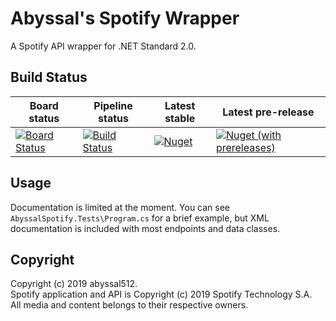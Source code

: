 # Abyssal's Spotify Wrapper
A Spotify API wrapper for .NET Standard 2.0.  
  
## Build Status
| Board status | Pipeline status | Latest stable | Latest pre-release |
|----------------------------------------------------------------------------------------------------------------------------------------------------------------------------------------------------------------------------------------------------------------------------------------------------------------------------------------------------|---------------------------------------------------------------------------------------------------------------------------------|-------------------------------------------------------------|-----------------------------------------------------------------------------------|
| [![Board Status](https://dev.azure.com/abyssal512/5752da90-1d92-4bc4-affc-9f915c72dd99/6116e7f2-5e4a-438b-b62a-5c91b324fd49/_apis/work/boardbadge/b68e9b92-384a-4282-9484-284b2b2b198b)](https://dev.azure.com/abyssal512/5752da90-1d92-4bc4-affc-9f915c72dd99/_boards/board/t/6116e7f2-5e4a-438b-b62a-5c91b324fd49/Microsoft.RequirementCategory) | [![Build Status](https://dev.azure.com/abyssal512/AbyssalSpotify/_apis/build/status/abyssal512.AbyssalSpotify?branchName=master)](https://dev.azure.com/abyssal512/AbyssalSpotify/_build?definitionId=1) | [![Nuget](https://img.shields.io/nuget/v/AbyssalSpotify.svg)](https://www.nuget.org/packages/AbyssalSpotify/) | [![Nuget (with prereleases)](https://img.shields.io/nuget/vpre/AbyssalSpotify.svg)](https://www.nuget.org/packages/AbyssalSpotify/) |

## Usage
Documentation is limited at the moment. You can see `AbyssalSpotify.Tests\Program.cs` for a brief example, 
but XML documentation is included with most endpoints and data classes.  
  
## Copyright  
Copyright (c) 2019 abyssal512.  
Spotify application and API is Copyright (c) 2019 Spotify Technology S.A.   
All media and content belongs to their respective owners.
